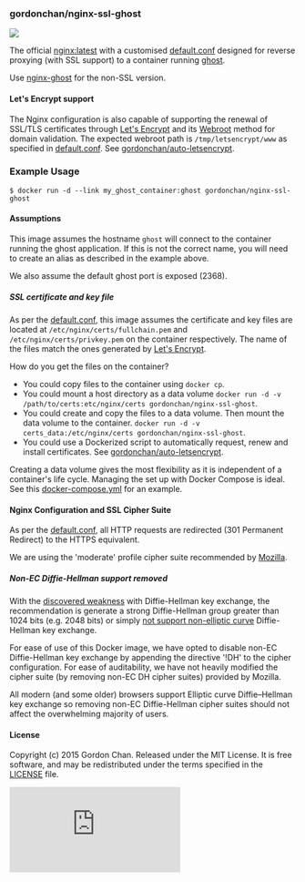 ### gordonchan/nginx-ssl-ghost

[![](https://images.microbadger.com/badges/image/gordonchan/nginx-ssl-ghost.svg)](http://microbadger.com/images/gordonchan/nginx-ssl-ghost "Get your own image badge on microbadger.com")

The official [nginx:latest](https://hub.docker.com/_/nginx/) with a customised [default.conf](https://github.com/gchan/dockerfiles/blob/master/nginx-ssl-ghost/default.conf) designed for reverse proxying (with SSL support) to a container running [ghost](https://ghost.org/).

Use [nginx-ghost](https://github.com/gchan/dockerfiles/blob/master/nginx-ghost) for the non-SSL version.

#### Let's Encrypt support

The Nginx configuration is also capable of supporting the renewal of SSL/TLS certificates through [Let's Encrypt](https://letsencrypt.org) and its [Webroot](https://certbot.eff.org/docs/using.html#webroot) method for domain validation. The expected webroot path is `/tmp/letsencrypt/www` as specified in [default.conf](https://github.com/gchan/dockerfiles/blob/master/nginx-ssl-ghost/default.conf). See [gordonchan/auto-letsencrypt](https://github.com/gchan/dockerfiles/tree/master/auto-letsencrypt).

### Example Usage

```
$ docker run -d --link my_ghost_container:ghost gordonchan/nginx-ssl-ghost
```

#### Assumptions

This image assumes the hostname `ghost` will connect to the container running the ghost application. If this is not the correct name, you will need to create an alias as described in the example above.

We also assume the default ghost port is exposed (2368).

##### SSL certificate and key file

As per the [default.conf](https://github.com/gchan/dockerfiles/blob/master/nginx-ssl-ghost/default.conf), this image assumes the certificate and key files are located at `/etc/nginx/certs/fullchain.pem` and `/etc/nginx/certs/privkey.pem` on the container respectively. The name of the files match the ones generated by [Let's Encrypt](https://letsencrypt.org/).

How do you get the files on the container?
* You could copy files to the container using `docker cp`.
* You could mount a host directory as a data volume `docker run -d -v /path/to/certs:etc/nginx/certs gordonchan/nginx-ssl-ghost`.
* You could create and copy the files to a data volume. Then mount the data volume to the container. `docker run -d -v certs_data:/etc/nginx/certs gordonchan/nginx-ssl-ghost`.
* You could use a Dockerized script to automatically request, renew and install certificates. See [gordonchan/auto-letsencrypt](https://github.com/gchan/dockerfiles/tree/master/auto-letsencrypt).

Creating a data volume gives the most flexibility as it is independent of a container's life cycle. Managing the set up with Docker Compose is ideal. See this [docker-compose.yml](https://github.com/gchan/docker-compose-files/blob/master/ghost-ssl/docker-compose.yml) for an example.

#### Nginx Configuration and SSL Cipher Suite

As per the [default.conf](https://github.com/gchan/dockerfiles/blob/master/nginx-ssl-ghost/default.conf), all HTTP requests are redirected (301 Permanent Redirect) to the HTTPS equivalent.

We are using the 'moderate' profile cipher suite recommended by [Mozilla](https://mozilla.github.io/server-side-tls/ssl-config-generator/?server=nginx-1.9.5&openssl=1.0.1e&hsts=yes&profile=intermediate).

##### Non-EC Diffie-Hellman support removed

With the [discovered weakness](https://weakdh.org/) with Diffie-Hellman key exchange, the recommendation is generate a strong Diffie-Hellman group greater than 1024 bits (e.g. 2048 bits) or simply [not support non-elliptic curve](https://blog.cloudflare.com/logjam-the-latest-tls-vulnerability-explained/) Diffie-Hellman key exchange.

For ease of use of this Docker image, we have opted to disable non-EC Diffie-Hellman key exchange by appending the directive '!DH' to the cipher configuration. For ease of auditability, we have not heavily modified the cipher suite (by removing non-EC DH cipher suites) provided by Mozilla.

All modern (and some older) browsers support Elliptic curve Diffie–Hellman key exchange so removing non-EC Diffie-Hellman cipher suites should not affect the overwhelming majority of users.

#### License

Copyright (c) 2015 Gordon Chan. Released under the MIT License. It is free software, and may be redistributed under the terms specified in the [LICENSE](https://github.com/gchan/dockerfiles/blob/master/LICENSE.txt) file.

[![Analytics](https://ga-beacon.appspot.com/UA-70790190-2/dockerfiles/nginx-ssl-ghost/README.md?flat)](https://github.com/igrigorik/ga-beacon)
